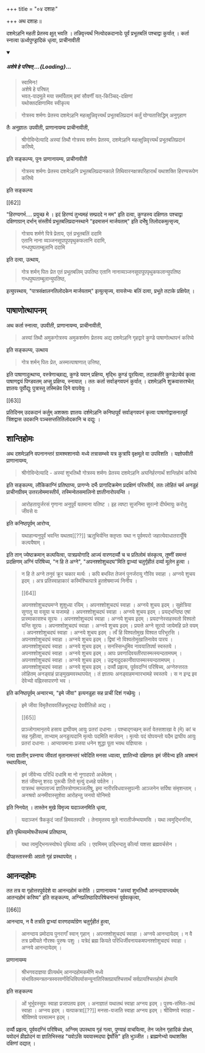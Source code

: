 +++
title = "०४ दशाहः"

+++
अथ दशाहः॥

दशमेऽहनि महती प्रेतस्य क्षुत् भवति । तन्निवृत्त्यर्थं नित्योदकदानादेः पूर्वं प्रभूतबलिं पश्चाद्वा कुर्यात् । कर्ता स्नात्वा ऊर्ध्वपुण्ड्रादिकं धृत्वा, प्राचीनावीती 

<div class="js_include" includetitle="false" newlevelforh1="5" unfilled url="/vedAH_yajuH/taittirIyam/sUtram/ApastambaH/gRhyam/paddhatiH/shrIvaiShNavaH/mantrAdi/asheShe_pariShat_svIkRtya.md">
<details open><summary><h5>अशेषे हे परिषत् ...{Loading}...</h5></summary>

> स्वामिनः!  
अशेषे हे परिषत्  
भवत्-पादमूले मया समर्पिताम् इमां सौवर्णीं यत्-किञ्चिद्-दक्षिणां  
यथोक्तदक्षिणामिव स्वीकृत्य  

</details>
</div>   

> गोत्रस्य शर्मणः प्रेतस्य दशमेऽहनि महत्क्षुन्निवृत्त्यर्थं प्रभूतबलिप्रदानं कर्तुं योग्यतासिद्धिम् अनुगृहाण 

तैः अनुज्ञातः उपवीती, प्राणानायम्य प्राचीनावीती,  

> श्रीगोविन्देत्यादि अस्यां तिथौ गोत्रस्य शर्मणः प्रेतस्य, दशमेऽहनि महत्क्षुन्निवृत्त्यर्थं प्रभूतबलिप्रदानं करिष्ये, 

इति सङ्कल्प्य, पुनः प्राणानायम्य, प्राचीनावीती 

> गोत्रस्य शर्मणः प्रेतस्य दशमेऽहनि प्रभूतबलिप्रदानकाले तिथिवारनक्षत्रपरिहारार्थं यथाशक्ति हिरण्यरूपेण करिष्ये 

इति सङ्कल्प्य

[[62]]

"हिरण्यगर्भ.... प्रयुच्छ मे । इदं हिरण्यं तुभ्यमहं सम्प्रददे न मम" इति दत्वा, कुण्डस्य दक्षिणतः पश्चाद्वा दक्षिणाग्रान् दर्भान् संस्तीर्य प्रभूतबलिप्रदानस्थाने "इदमासनं मार्जयताम्" इति दर्भेषु तिलोदकमुत्सृज्य, 

> गोत्राय शर्मणे पित्रे प्रेताय, एतं प्रभूतबलिं ददामि  
एतानि नाना व्यञ्जनसूपापूपपृथुकफलानि ददामि,  
गन्धपुष्पताम्बूलानि ददामि 

इति दत्वा, उत्थाय, 

> गोत्र शर्मन् पितः प्रेत एतं प्रभूतबलिम् उपतिष्ठ एतानि नानाव्यञ्जनसूपापूपपृथुकफलान्युपतिष्ठ गन्धपुष्पताम्बूलान्युपतिष्ठ, 

इत्युपस्थाय, "पात्रसंक्षालनतिलोदकेन मार्जयताम्" इत्युत्सृज्य, वायसेभ्यः बलिं दत्वा, प्रभूते तटाके प्रक्षिपेत् । 

## पाषाणोत्थापनम् 

अथ कर्ता स्नात्वा, उपवीती, प्राणानायम्य, प्राचीनावीती, 

> अस्यां तिथौ अमुकगोत्रस्य अमुकशर्मणः प्रेतस्य अद्य दशमेऽहनि गृहद्वारे कुण्डे पाषाणोत्थापनं करिष्ये 

इति सङ्कल्प्य, उत्थाय 

> गोत्र शर्मन् पितः प्रेत, अस्मात्पाषाणात् उत्तिष्ठ, 

इति पाषाणादुत्थाप्य, वस्त्रेणाच्छाद्य, कुण्डे यवान् प्रक्षिप्य, मृद्भिः कुण्डं पूरयित्वा, तटाकतीरे कुण्डेऽप्येवं कृत्वा पाषाणद्वयं पिण्डवतम् अप्सु प्रक्षिप्य, स्नायात् । ततः कर्ता सर्वाङ्गवपनं कुर्यात् । दशमेऽहनि शुक्रवासरश्चेत् ज्ञातयः पूर्वोद्युः पुत्रास्तु तस्मिन्नेव दिने वापयेयुः ।

[[63]]

प्रतिदिनम् उदकदानं कर्तुम् अशक्ताः ज्ञातयः दर्शमेऽहनि कनिष्ठपूर्वं सर्वाङ्गवपनं कृत्वा पाषाणोद्वासनात्पूर्वं त्रिंशद्वास उदकानि पञ्चसप्ततितिलोदकानि च दद्युः । 

## शान्तिहोमः 

अथ दशमेऽहनि वपनानन्तरं ग्रामश्मशानयोः मध्ये तत्रासम्भवे यत्र कुत्रापि वृक्षमूले वा उपविशति । यज्ञोपवीती प्राणानायम्य, 

> श्रीगोविन्देत्यादि - अस्यां शुभतिथौ गोत्रस्य शर्मणः प्रेतस्य दशमेऽहनि अघनिर्हरणार्थं शान्तिहोमं करिष्ये 

इति सङ्कल्प्य, लौकिकाग्निं प्रतिष्ठाप्य, प्रागग्नेः दर्भैः प्रागादिक्रमेण प्रदक्षिणं परिस्तीर्य, ततः लोहितं चर्म अनडुहं प्राचीनग्रीवम् उत्तरलोममास्तीर्य, तस्मिन्वेतसमालिनो ज्ञातीनारोपयन्ति । 

> आरोहतायुर्जरसं गृणाना अनुपूर्वं यतमाना यतिष्ट । इह त्वष्टा सुजनिमा सुरत्नो दीर्घमायुः करोतु जीवसे वः 

इति कनिष्ठपूर्वम् आरोप्य, 

> यथाहान्यनुपूर्वं भवन्ति यथतव[[??]] ऋतुभिर्यन्ति क्लृप्ताः यथा न पूर्वमपरो जहात्येवाधातरायूँषि कल्पयैषाम् । 

इति तान् ज्येष्ठक्रमान् कल्पयित्वा, पात्रप्रयोगादि आज्यं वारणदर्व्यौ च च प्रतिलोमं संस्कृत्य, तूष्णीं समन्तं प्रदक्षिणम् अग्निं परिषिच्य, "न हि ते अग्ने", "अपनश्शोशुचदघ"मिति द्वाभ्यां चतुर्गृहीतं दर्व्या मूलेन हुत्वा । 

> न हि ते अग्ने तनुवं क्रूर चकार मर्त्यः । कपि बभस्ति तेजनं पुनर्जरायु गौरिव स्वाहा । अग्नये शुचय इदम् । अत्र प्रतिस्वाहाकारं कस्मिंश्चित्पात्रे हुतशेषमाज्यं निनीय ।
>
> [[64]]
>
> अपनश्शोशुचदघमग्ने शुशुध्या रयिम् । अपनश्शोशुचदघं स्वाहा । अग्नये शुचय इदम् । सुक्षेत्रिया सुगातु या वसूया च यजामहे । अपनश्शोशुचदघं स्वाहा । अग्नये शुचय इदम् । प्रयद्भन्दिष्ठ एषां प्रास्माकासश्च सूरयः । अपनश्शोशुचदघं स्वाहा । अग्नये शुचय इदम् । प्रयदग्नेस्सहस्वतो विश्वतो यन्ति सूरयः । अपनश्शोशुचदघं स्वाहा । अग्नये शुचय इदम् । प्रयत्ते अग्ने सूरयो जायेमहि प्रते वयम् । अपनश्शोशुचदघं स्वाहा । अग्नये शुचय इदम् । त्वँ हि विश्वतोमुख विश्वत परिभूरसि । अपनश्शोशुचदघं स्वाहा । अग्नये शुचय इदम् । द्विषां नो विश्वतोमुखातिनावेव पारय । अपनश्शोशुचदघं स्वाहा । अग्नये शुचय इदम् । सनस्सिन्धुमिव नावयातिपर्षा स्वस्तये । अपनश्शोशुचदघं स्वाहा । अग्नये शुचय इदम् । आपः प्रवणादिवयतीरपास्मत्स्यन्दतामघम् । अपनश्शोशुचदघं स्वाहा । अग्नये शुचय इदम् । उद्वनादुदकानीवापास्मत्स्यन्दतामघम् । अपनश्शोशुचदघं स्वाहा । अग्नये शुचय इदम् । दर्व्यौ प्रहृत्य, पूर्ववदग्निं परिषिच्य, अग्नेरुत्तरतः लोहितम् अनड्वाहं प्राङ्मुखमवस्थापयेत् । तं ज्ञातयः अनड्वाहमन्वारभामहे स्वस्तये । स न इन्द्र इव देवेभ्यो वह्निस्सपारणो भव । 

इति कनिष्ठपूर्वम् अन्वारभ्य, "इमे जीवा" इत्यनडुहा सह प्राचीं दिशं गच्छेयुः । 

> इमे जीवा विमृतैराववर्तिन्नभूद्भद्रा देववीतिन्नो अद्य । 
>
> [[65]]
>
> प्राञ्जोगामानृतये हसाय द्राघीयम् आयुः प्रतरां दधानाः । पश्चाद्गच्छन् कर्ता वेतसशाखा वे (मे) कां च सह गृहीत्वा, ताभ्याम् अनडुत्पदानि मृत्योः पदमिति मार्जयन् । मृत्योः पदं योपयन्तो यदैम द्राघीय आयुः प्रतरां दधानाः । आप्यायमानाः प्रजया धनेन शुद्धा पूता भवथ यज्ञियासः । 

गत्वा ज्ञातीन् प्रस्नाप्य जीवतां मृतानामन्तरं भवेदिति मनसा ध्यात्वा, ज्ञातिभ्यो दक्षिणतः इमं जीवेभ्य इति अश्मानं स्थापयित्वा, 

> इमं जीवेभ्यः परिधिं दधामि मा नो नुगादपरो अर्धमेतम् ।  
शतं जीवन्तु शरदः पुरूचीः तिरो मृत्युं दध्महे पर्वतेन ।  
पात्रस्थं सम्पाताज्यं ज्ञातिस्त्रोणामञ्जलीषु, इमा नारीरविधवास्सुपत्नीः आञ्जनेन सर्पिषा संमृशन्ताम् ।  
अनश्रवो अनमीवास्सुशेवा आरोहन्तु जनयो योनिमग्रे 

इति निनयेत् । तास्तेन मुखे विमृज्य यदाञ्जनमिति धृत्वा, 

> यदाञ्जनं त्रैककुदं जातँ हिमवतस्परि । तेनामृतस्य मूले नारातीर्जम्भयामसि । यथा त्वमुद्भिनत्सि, 

इति पृथिव्यामोषधीस्तम्बं प्रतिष्ठाप्य,  

> यथा त्वमुद्भिनत्स्योषधे पृथिव्या अधि । एवमिमम् उद्भिन्दतु कीर्त्या यशसा ब्रह्मवर्चसेन । 

दीपहस्तास्स्त्रीः अग्रतो गृहं प्रस्थापयेत् ।

## आनन्दहोमः

तत तत्र वा गृहोत्तरपूर्वदेशे वा आनन्दहोमं करोति । प्राणानायम्य "अस्यां शुभतिथौ आनन्दावाप्त्यर्थम् आतन्दहोमं करिष्य" इति सङ्कल्प्य, अग्निप्रतिष्ठादिपरिषेचनान्तं पूर्ववत्कृत्वा,

[[66]]

आनन्दाय, न वै तत्रति द्वाभ्यां वारणदर्व्याग्रेण चतुर्गृहीतं हुत्वा, 

> आनन्दाय प्रमोदाय पुनरागाँ स्वान् गृहान् । अपनश्शोशुचदघं स्वाहा । अग्नये आनन्दायेदम् । न वै तत्र प्रमीयते गौरश्वः पुरुषः पशुः । यत्रेदं ब्रह्म कियते परिधिर्जीवनायकमपनश्शोशुचदघं स्वाहा । अग्नये आनन्दायेदम् । 

प्राणानायम्य 

> श्रीभगवदाज्ञया प्रीत्यर्थम् आनन्दहोमकर्मणि मध्ये संभावितमन्त्रतन्त्रस्वरवर्णविधिविपर्यासन्यूनातिरिक्तप्रायश्चित्तार्थं सर्वप्रायश्चित्तहोमं होष्यामि 

इति सङ्कल्प्य 

> ओं भूर्भुवस्सुवः स्वाहा प्रजापतय इदम् । अनाज्ञातं यथातथं स्वाहा अग्नय इदम् । पुरुष-संमितः-तथं स्वाहा । अग्नय इदम् । यत्पाकत्रा[[??]] मनसा-यजाति स्वाहा अग्नय इदम् । श्रीविष्णवे स्वाहा - श्रीविष्णवे परमात्मन इदम् । 

दर्व्यौ प्रहृत्य, पूर्ववदग्निं परिषिच्य, अग्निम् उपस्थाय गृहं गत्वा, पुण्याहं वाचयित्वा, तेन जलेन गृहादिकं प्रोक्ष्य, यवोदनं व्रीह्योदनं वा ज्ञातिभिस्सह "यवोऽसि यवयास्मदघा द्वेषाँसि" इति भुञ्जीत । ब्राह्मणेभ्यो यथाशक्ति दक्षिणां दद्यात् ।